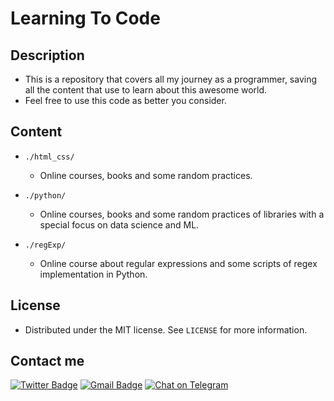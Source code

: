 # Learning To Code

## Description

- This is a repository that covers all my journey as a programmer, saving all the content that use to learn about this awesome world.
- Feel free to use this code as better you consider.

## Content

- `./html_css/`

    - Online courses, books and some random practices.

- `./python/`

    - Online courses, books and some random practices of libraries with a special focus on data science and ML.

- `./regExp/`

    - Online course about regular expressions and some scripts of regex implementation in Python.

## License

- Distributed under the MIT license. See `LICENSE` for more information.

## Contact me

[![Twitter Badge](https://img.shields.io/badge/-James_Noria-1ca0f1?style=flat-square&logo=twitter&logoColor=white&link=https://twitter.com/jamesnoria)](https://twitter.com/jamesnoria) [![Gmail Badge](https://img.shields.io/badge/-jamesnoria@gmail.com-c14438?style=flat-square&logo=Gmail&logoColor=white&link=mailto:jamesnoria@gmail.com)](mailto:jamesnoria@gmail.com) [![Chat on Telegram](https://img.shields.io/badge/Chat%20on-Telegram-brightgreen.svg)](https://t.me/jamesnoria) 
